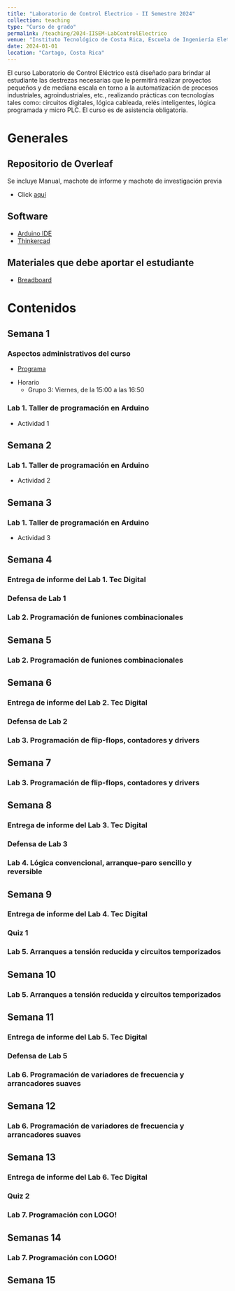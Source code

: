 ```yaml
---
title: "Laboratorio de Control Electrico - II Semestre 2024"
collection: teaching
type: "Curso de grado"
permalink: /teaching/2024-IISEM-LabControlElectrico
venue: "Instituto Tecnológico de Costa Rica, Escuela de Ingeniería Eletromecánica"
date: 2024-01-01
location: "Cartago, Costa Rica"
---
```

El curso Laboratorio de Control Eléctrico está diseñado para brindar al estudiante las destrezas necesarias que le permitirá realizar proyectos pequeños y de mediana escala en torno a la automatización de procesos industriales, agroindustriales, etc., realizando prácticas con tecnologías tales como: circuitos digitales, lógica cableada, relés inteligentes, lógica programada y micro PLC. El curso es de asistencia obligatoria.

# Generales
## Repositorio de Overleaf
Se incluye Manual, machote de informe y machote de investigación previa
* Click [aquí](https://www.overleaf.com/read/sknrshwwcpgz#8e8c36)

## Software
* [Arduino IDE](https://www.arduino.cc/en/software)
* [Thinkercad](https://www.tinkercad.com/dashboard)


## Materiales que debe aportar el estudiante
* [Breadboard](https://www.microjpm.com/products/mb-102-breadboard-830-pts/)

# Contenidos

## Semana 1
### Aspectos administrativos del curso
* [Programa](https://estudianteccr-my.sharepoint.com/:b:/g/personal/prof_juan_rojas_estudiantec_cr/Eb41xze1amRCgrhqhIhoMtABA6y_n7FPPxhSTDiZEun4HA?e=r61bSy)

[//]: #(*[Cronograma](https://estudianteccr-my.sharepoint.com/:b:/g/personal/prof_juan_rojas_estudiantec_cr/EcR9EazOKlVKi6UjezfMHQ4BWBKMp9B0p2lxswi2pfOO5Q?e=kJBaEi))
* Horario 
   * Grupo 3: Viernes, de la 15:00 a las 16:50

### Lab 1. Taller de programación en Arduino
* Actividad 1

## Semana 2

### Lab 1. Taller de programación en Arduino
* Actividad 2

## Semana 3

### Lab 1. Taller de programación en Arduino
* Actividad 3

## Semana 4

### Entrega de informe del Lab 1. Tec Digital

### Defensa de Lab 1

### Lab 2. Programación de funiones combinacionales

## Semana 5

### Lab 2. Programación de funiones combinacionales

## Semana 6
### Entrega de informe del Lab 2. Tec Digital

### Defensa de Lab 2

### Lab 3. Programación de flip-flops, contadores y drivers

## Semana 7

### Lab 3. Programación de flip-flops, contadores y drivers

## Semana 8

### Entrega de informe del Lab 3. Tec Digital

### Defensa de Lab 3

###  Lab 4. Lógica convencional, arranque-paro sencillo y reversible

## Semana 9

### Entrega de informe del Lab 4. Tec Digital

### Quiz 1

###  Lab 5. Arranques a tensión reducida y circuitos temporizados

## Semana 10

###  Lab 5. Arranques a tensión reducida y circuitos temporizados

## Semana 11
### Entrega de informe del Lab 5. Tec Digital

### Defensa de Lab 5

### Lab 6. Programación de variadores de frecuencia y arrancadores suaves 

## Semana 12

### Lab 6. Programación de variadores de frecuencia y arrancadores suaves 

## Semana 13

### Entrega de informe del Lab 6. Tec Digital

### Quiz 2

### Lab 7. Programación con LOGO! 

## Semanas 14

### Lab 7. Programación con LOGO! 

## Semana 15